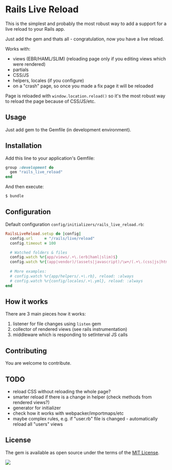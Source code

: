 # Rails Live Reload

This is the simplest and probably the most robust way to add a support for a live reload to your Rails app.

Just add the gem and thats all - congratulation, now you have a live reload.

Works with:

- views (EBR/HAML/SLIM) (reloading page only if you editing views which were rendered)
- partials
- CSS/JS
- helpers, locales (if you configure)
- on a "crash" page, so once you made a fix page it will be reloaded

Page is reloaded with `window.location.reload()` so it's the most robust way to reload the page because of CSS/JS/etc.

## Usage

Just add gem to the Gemfile (in development environment).

## Installation

Add this line to your application's Gemfile:

```ruby
group :development do
  gem "rails_live_reload"
end
```

And then execute:
```bash
$ bundle
```

## Configuration

Default configuration `config/initializers/rails_live_reload.rb`:


```ruby
RailsLiveReload.setup do |config|
  config.url     = "/rails/live/reload"
  config.timeout = 100

  # Watched folders & files
  config.watch %r{app/views/.+\.(erb|haml|slim)$}
  config.watch %r{(app|vendor)/(assets|javascript)/\w+/(.+\.(css|js|html|png|jpg|ts|jsx)).*}, reload: :always
  
  # More examples:
  # config.watch %r{app/helpers/.+\.rb}, reload: :always
  # config.watch %r{config/locales/.+\.yml}, reload: :always
end
```

## How it works

There are 3 main pieces how it works:

1) listener for file changes using `listen` gem
2) collector of rendered views (see rails instrumentation)
3) middleware which is responding to setInterval JS calls

## Contributing

You are welcome to contribute. 

## TODO

- reload CSS without reloading the whole page?
- smarter reload if there is a change in helper (check methods from rendered views?)
- generator for initializer
- check how it works with webpacker/importmaps/etc
- maybe complex rules, e.g. if "user.rb" file is changed - automatically reload all "users" views

## License

The gem is available as open source under the terms of the [MIT License](https://opensource.org/licenses/MIT).

[<img src="https://github.com/igorkasyanchuk/rails_time_travel/blob/main/docs/more_gems.png?raw=true"
/>](https://www.railsjazz.com/?utm_source=github&utm_medium=bottom&utm_campaign=rails_live_reload)